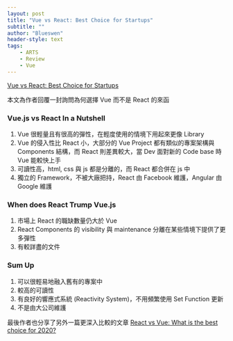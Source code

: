 ```yaml
---
layout: post
title: "Vue vs React: Best Choice for Startups"
subtitle: ""
author: "Blueswen"
header-style: text
tags:
    - ARTS
    - Review
    - Vue
---
```


[Vue vs React: Best Choice for Startups](https://swimm.io/blog/vue-vs-react-best-choice-for-startups/)

本文為作者回覆一封詢問為何選擇 Vue 而不是 React 的來函

### Vue.js vs React In a Nutshell

1. Vue 很輕量且有很高的彈性，在輕度使用的情境下用起來更像 Library
2. Vue 的侵入性比 React 小，大部分的 Vue Project 都有類似的專案架構與 Components 結構，而 React 則差異較大，當 Dev 面對新的 Code base 時 Vue 能較快上手
3. 可讀性高，html, css 與 js 都是分離的，而 React 都合併在 js 中
4. 獨立的 Framework，不被大廠把持，React 由 Facebook 維護，Angular 由 Google 維護

### When does React Trump Vue.js

1. 市場上 React 的職缺數量仍大於 Vue
2. React Components 的 visibility 與 maintenance 分離在某些情境下提供了更多彈性
3. 有較詳盡的文件

### Sum Up

1. 可以很輕易地融入舊有的專案中
2. 較高的可讀性
3. 有良好的響應式系統 (Reactivity System)，不用頻繁使用 Set Function 更新
4. 不是由大公司維護

最後作者也分享了另外一篇更深入比較的文章 [React vs Vue: What is the best choice for 2020?](https://www.mindk.com/blog/react-vs-vue/)
